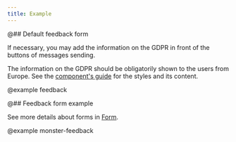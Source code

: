 ```yaml
---
title: Example
---
```


@## Default feedback form

If necessary, you may add the information on the GDPR in front of the buttons of messages sending.

The information on the GDPR should be obligatorily shown to the users from Europe. See the [component's guide](/components/feedback/) for the styles and its content.

@example feedback

@## Feedback form example

See more details about forms in [Form](/components/form/).

@example monster-feedback
